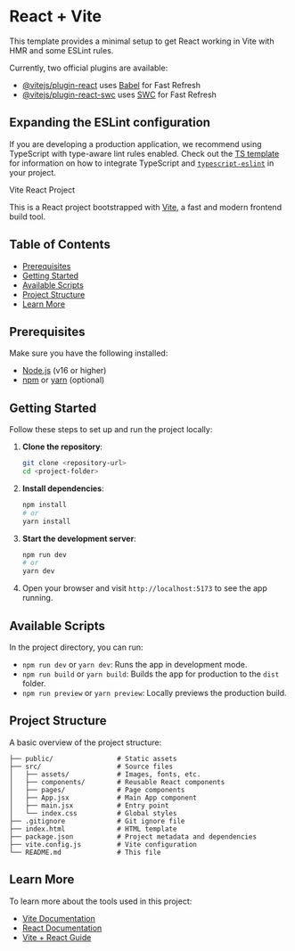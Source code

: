 # React + Vite

This template provides a minimal setup to get React working in Vite with HMR and some ESLint rules.

Currently, two official plugins are available:

- [@vitejs/plugin-react](https://github.com/vitejs/vite-plugin-react/blob/main/packages/plugin-react) uses [Babel](https://babeljs.io/) for Fast Refresh
- [@vitejs/plugin-react-swc](https://github.com/vitejs/vite-plugin-react/blob/main/packages/plugin-react-swc) uses [SWC](https://swc.rs/) for Fast Refresh

## Expanding the ESLint configuration

If you are developing a production application, we recommend using TypeScript with type-aware lint rules enabled. Check out the [TS template](https://github.com/vitejs/vite/tree/main/packages/create-vite/template-react-ts) for information on how to integrate TypeScript and [`typescript-eslint`](https://typescript-eslint.io) in your project.

Vite React Project

This is a React project bootstrapped with [Vite](https://vitejs.dev/), a fast and modern frontend build tool.

## Table of Contents

- [Prerequisites](https://grok.com/chat/2131a639-0a89-459e-8f08-e170f00fb79d?referrer=website#prerequisites)
- [Getting Started](https://grok.com/chat/2131a639-0a89-459e-8f08-e170f00fb79d?referrer=website#getting-started)
- [Available Scripts](https://grok.com/chat/2131a639-0a89-459e-8f08-e170f00fb79d?referrer=website#available-scripts)
- [Project Structure](https://grok.com/chat/2131a639-0a89-459e-8f08-e170f00fb79d?referrer=website#project-structure)
- [Learn More](https://grok.com/chat/2131a639-0a89-459e-8f08-e170f00fb79d?referrer=website#learn-more)

## Prerequisites

Make sure you have the following installed:

- [Node.js](https://nodejs.org/) (v16 or higher)
- [npm](https://www.npmjs.com/) or [yarn](https://yarnpkg.com/) (optional)

## Getting Started

Follow these steps to set up and run the project locally:

1. **Clone the repository**:

   ```bash
   git clone <repository-url>
   cd <project-folder>
   ```

2. **Install dependencies**:

   ```bash
   npm install
   # or
   yarn install
   ```

3. **Start the development server**:

   ```bash
   npm run dev
   # or
   yarn dev
   ```

4. Open your browser and visit `http://localhost:5173` to see the app running.

## Available Scripts

In the project directory, you can run:

- `npm run dev` or `yarn dev`: Runs the app in development mode.
- `npm run build` or `yarn build`: Builds the app for production to the `dist` folder.
- `npm run preview` or `yarn preview`: Locally previews the production build.

## Project Structure

A basic overview of the project structure:

```
├── public/                # Static assets
├── src/                   # Source files
│   ├── assets/            # Images, fonts, etc.
│   ├── components/        # Reusable React components
│   ├── pages/             # Page components
│   ├── App.jsx            # Main App component
│   ├── main.jsx           # Entry point
│   └── index.css          # Global styles
├── .gitignore             # Git ignore file
├── index.html             # HTML template
├── package.json           # Project metadata and dependencies
├── vite.config.js         # Vite configuration
└── README.md              # This file
```

## Learn More

To learn more about the tools used in this project:

- [Vite Documentation](https://vitejs.dev/guide/)
- [React Documentation](https://react.dev/)
- [Vite + React Guide](https://vitejs.dev/guide/#trying-vite-online)
